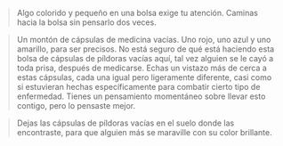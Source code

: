 >Algo colorido y pequeño en una bolsa exige tu atención.  Caminas hacia la bolsa sin pensarlo dos veces.
  
 >Un montón de cápsulas de medicina vacías.  Uno rojo, uno azul y uno amarillo, para ser precisos.  No está seguro de qué está haciendo esta bolsa de cápsulas de píldoras vacías aquí, tal vez alguien se le cayó a toda prisa, después de medicarse.  Echas un vistazo más de cerca a estas cápsulas, cada una igual pero ligeramente diferente, casi como si estuvieran hechas específicamente para combatir cierto tipo de enfermedad.  Tienes un pensamiento momentáneo sobre llevar esto contigo, pero lo pensaste mejor.
  
 >Dejas las cápsulas de píldoras vacías en el suelo donde las encontraste, para que alguien más se maraville con su color brillante.
